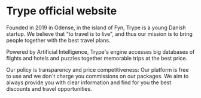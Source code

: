 # Trype official website
Founded in 2019 in Odense, in the island of Fyn, Trype is a young Danish startup. We believe that “to travel is to live", and thus our mission is to bring people together with the best travel plans.

Powered by Artificial Intelligence, Trype's engine accesses big databases of flights and hotels and puzzles together memorable trips at the best price.

Our policy is transparency and price competitiveness: Our platform is free to use and we don´t charge you commissions on our packages. We aim to always provide you with clear information and find for you the best discounts and travel opportunities.
